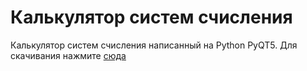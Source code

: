 # Калькулятор систем счисления 
Калькулятор систем счисления написанный на Python PyQT5. Для скачивания нажмите [сюда](https://disk.yandex.ru/d/b6uhYx72Lsj9PA "Яндекс.Диск")
